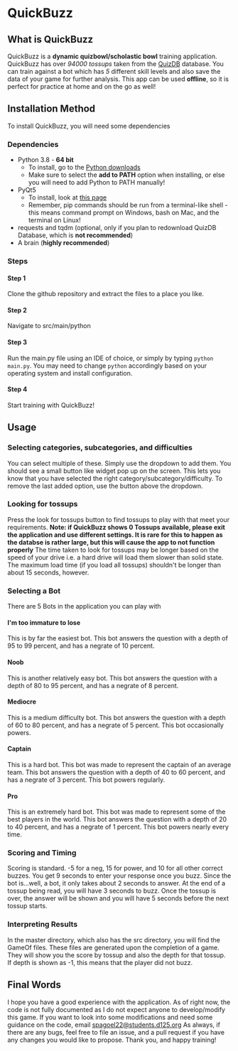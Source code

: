 # QuickBuzz
## What is QuickBuzz
QuickBuzz is a **dynamic quizbowl/scholastic bowl** training application. QuickBuzz has over *94000 tossups* taken from the [QuizDB](https://www.quizdb.org) database. You can train against a bot which has *5* different skill levels and also save the data of your game for further analysis. This app can be used **offline**, so it is perfect for practice at home and on the go as well!
## Installation Method
To install QuickBuzz, you will need some dependencies
### Dependencies
  * Python 3.8 - **64 bit**
    * To install, go to the [Python downloads](https://www.python.org/downloads/)
    * Make sure to select the **add to PATH** option when installing, or else you will need to add Python to PATH manually!
  * PyQt5
    * To install, look at [this page](https://pypi.org/project/PyQt5/)
    * Remember, pip commands should be run from a terminal-like shell - this means command prompt on Windows, bash on Mac, and the terminal on Linux!
  * requests and tqdm (optional, only if you plan to redownload QuizDB Database, which is **not recommended**)
  * A brain (**highly recommended**)
### Steps
#### Step 1
Clone the github repository and extract the files to a place you like.
#### Step 2
Navigate to src/main/python
#### Step 3
Run the main.py file using an IDE of choice, or simply by typing `python main.py`. You may need to change `python` accordingly based on your operating system and install configuration.
#### Step 4
Start training with QuickBuzz!
## Usage
### Selecting categories, subcategories, and difficulties
You can select multiple of these. Simply use the dropdown to add them. You should see a small button like widget pop up on the screen. This lets you know that you have selected the right category/subcategory/difficulty. To remove the last added option, use the button above the dropdown.
### Looking for tossups
Press the look for tossups button to find tossups to play with that meet your requirements. **Note: if QuickBuzz shows 0 Tossups available, please exit the application and use different settings. It is rare for this to happen as the databse is rather large, but this will cause the app to not function properly**
The time taken to look for tossups may be longer based on the speed of your drive i.e. a hard drive will load them slower than solid state. The maximum load time (if you load all tossups) shouldn't be longer than about 15 seconds, however.
### Selecting a Bot
There are 5 Bots in the application you can play with
#### I'm too immature to lose
This is by far the easiest bot. This bot answers the question with a depth of 95 to 99 percent, and has a negrate of 10 percent.
#### Noob
This is another relatively easy bot. This bot answers the question with a depth of 80 to 95 percent, and has a negrate of 8 percent.
#### Mediocre
This is a medium difficulty bot. This bot answers the question with a depth of 60 to 80 percent, and has a negrate of 5 percent. This bot occasionally powers.
#### Captain
This is a hard bot. This bot was made to represent the captain of an average team. This bot answers the question with a depth of 40 to 60 percent, and has a negrate of 3 percent. This bot powers regularly.
#### Pro
This is an extremely hard bot. This bot was made to represent some of the best players in the world. This bot answers the question with a depth of 20 to 40 percent, and has a negrate of 1 percent. This bot powers nearly every time.
### Scoring and Timing
Scoring is standard. -5 for a neg, 15 for power, and 10 for all other correct buzzes.
You get 9 seconds to enter your response once you buzz. Since the bot is...well, a bot, it only takes about 2 seconds to answer. At the end of a tossup being read, you will have 3 seconds to buzz. Once the tossup is over, the answer will be shown and you will have 5 seconds before the next tossup starts.
### Interpreting Results
In the master directory, which also has the src directory, you will find the GameOf files. These files are generated upon the completion of a game. They will show you the score by tossup and also the depth for that tossup. If depth is shown as -1, this means that the player did not buzz.
## Final Words
I hope you have a good experience with the application. As of right now, the code is not fully documented as I do not expect anyone to develop/modify this game. If you want to look into some modifications and need some guidance on the code, email spagoel22@students.d125.org
As always, if there are any bugs, feel free to file an issue, and a pull request if you have any changes you would like to propose.
Thank you, and happy training!
